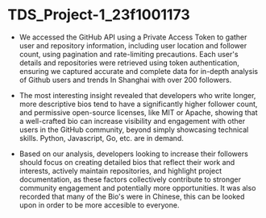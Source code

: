 # TDS_Project-1_23f1001173

- We accessed the GitHub API using a Private Access Token to gather user and repository information, including user location and follower count, using pagination and rate-limiting precautions. Each user's details and repositories were retrieved using token authentication, ensuring we captured accurate and complete data for in-depth analysis of Github users and trends In Shanghai with over 200 followers.

- The most interesting insight revealed that developers who write longer, more descriptive bios tend to have a significantly higher follower count, and permissive open-source licenses, like MIT or Apache, showing that a well-crafted bio can increase visibility and engagement with other users in the GitHub community, beyond simply showcasing technical skills. Python, Javascript, Go, etc. are in demand.

- Based on our analysis, developers looking to increase their followers should focus on creating detailed bios that reflect their work and interests, actively maintain repositories, and highlight project documentation, as these factors collectively contribute to stronger community engagement and potentially more opportunities. It was also recorded that many of the Bio's were in Chinese, this can be looked upon in order to be more accesible to everyone.
